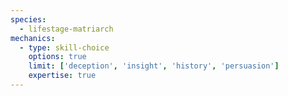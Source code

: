 ```yaml
---
species:
  - lifestage-matriarch
mechanics:
  - type: skill-choice
    options: true
    limit: ['deception', 'insight', 'history', 'persuasion']
    expertise: true
---
```

